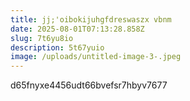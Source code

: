 ```yaml
---
title: jj;'oibokijuhgfdreswaszx vbnm
date: 2025-08-01T07:13:28.858Z
slug: 7t6yu8io
description: 5t67yuio
image: /uploads/untitled-image-3-.jpeg
---
```

d﻿65fnyxe4456udt66bvefsr7hbyv7677